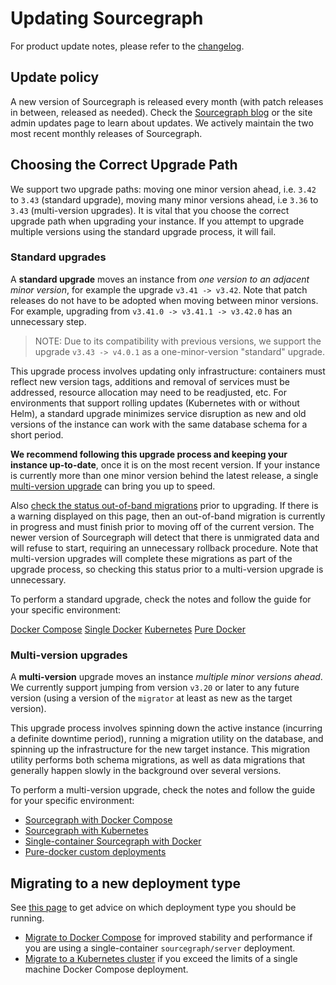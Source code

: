 # Updating Sourcegraph

For product update notes, please refer to the [changelog](../../CHANGELOG.md).

## Update policy

A new version of Sourcegraph is released every month (with patch releases in between, released as needed). Check the [Sourcegraph blog](https://about.sourcegraph.com/blog) or the site admin updates page to learn about updates. We actively maintain the two most recent monthly releases of Sourcegraph.

## Choosing the Correct Upgrade Path
We support two upgrade paths: moving one minor version ahead, i.e. `3.42` to `3.43` (standard upgrade), moving many minor versions ahead, i.e `3.36` to `3.43` (multi-version upgrades). It is vital that you choose the correct upgrade path when upgrading your instance. If you attempt to upgrade multiple versions using the standard upgrade process, it will fail. 

### Standard upgrades

A **standard upgrade** moves an instance from *one version to an adjacent minor version*, for example the upgrade `v3.41 -> v3.42`. Note that patch releases do not have to be adopted when moving between minor versions. For example, upgrading from `v3.41.0 -> v3.41.1 -> v3.42.0` has an unnecessary step.

> NOTE: Due to its compatibility with previous versions, we support the upgrade `v3.43 -> v4.0.1` as a one-minor-version "standard" upgrade.

This upgrade process involves updating only infrastructure: containers must reflect new version tags, additions and removal of services must be addressed, resource allocation may need to be readjusted, etc. For environments that support rolling updates (Kubernetes with or without Helm), a standard upgrade minimizes service disruption as new and old versions of the instance can work with the same database schema for a short period.

**We recommend following this upgrade process and keeping your instance up-to-date**, once it is on the most recent version. If your instance is currently more than one minor version behind the latest release, a single [multi-version upgrade](#multi-version-upgrades) can bring you up to speed.

Also [check the status out-of-band migrations](../how-to/unfinished_migration.md#checking-progress) prior to upgrading. If there is a warning displayed on this page, then an out-of-band migration is currently in progress and must finish prior to moving off of the current version. The newer version of Sourcegraph will detect that there is unmigrated data and will refuse to start, requiring an unnecessary rollback procedure. Note that multi-version upgrades will complete these migrations as part of the upgrade process, so checking this status prior to a multi-version upgrade is unnecessary.

To perform a standard upgrade, check the notes and follow the guide for your specific environment:

<div class="getting-started">
<a class="btn btn-primary text-center" href="docker_compose#upgrade-procedure">Docker Compose</a>
<a class="btn btn-primary text-center" href="server#upgrade-procedure">Single Docker</a>
<a class="btn btn-primary text-center" href="kubernetes#upgrade-procedure">Kubernetes</a>
<a class="btn btn-primary text-center" href="pure_docker">Pure Docker</a>
</div>

### Multi-version upgrades

A **multi-version** upgrade moves an instance *multiple minor versions ahead*. We currently support jumping from version `v3.20` or later to any future version (using a version of the `migrator` at least as new as the target version).

This upgrade process involves spinning down the active instance (incurring a definite downtime period), running a migration utility on the database, and spinning up the infrastructure for the new target instance. This migration utility performs both schema migrations, as well as data migrations that generally happen slowly in the background over several versions.

To perform a multi-version upgrade, check the notes and follow the guide for your specific environment:

- [Sourcegraph with Docker Compose](docker_compose.md#multi-version-upgrade-procedure)
- [Sourcegraph with Kubernetes](kubernetes.md#multi-version-upgrade-procedure)
- [Single-container Sourcegraph with Docker](server.md#multi-version-upgrade-procedure)
- [Pure-docker custom deployments](pure_docker.md)

## Migrating to a new deployment type

See [this page](../deploy/index.md) to get advice on which deployment type you should be running.

- [Migrate to Docker Compose](../deploy/docker-compose/migrate.md) for improved stability and performance if you are using a single-container `sourcegraph/server` deployment.
- [Migrate to a Kubernetes cluster](../deploy/kubernetes/index.md) if you exceed the limits of a single machine Docker Compose deployment.
